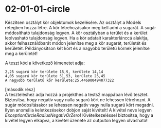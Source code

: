 # 02-01-01-circle

Készítsen osztályt kör objektumok kezelésére. Az osztályt a Models rétegben hozza létre. A kör létrehozásakor meg kell adni a sugarát. A sugár módosítható tulajdonság legyen. A kör osztályban a terület és a kerület leolvasható tulajdonság legyen. Ha a kör adatait karakterlánccá alakítja, akkor felhasználóbarát módon jelenítse meg a kör sugarát, területét és kerületét.
Példányosítson két kört és a nagyobb területű körnek jelenítse meg a kerületét!  

A teszt kód a következő kimenetet adja:
```
2,25 sugarú kör területe 15,9, kerülete 14,14
4,05 sugarú kör területe 51,53, kerülete 25,45
A nagyobb területű kör kerülete:25,446900494077322
```
[második rész]  
A teszteléshez adja hozzá a projekthes a tests2 mappában lévő tesztet.
Biztosítsa, hogy negatív vagy nulla sugarú kört ne lehessen létrehozni. A sugár módosításakor se lehessen negatív vagy nulla sugarú kört megadni. Ilyen anomália keletkezésekor dobjon saját kivételt! A kivétel neve legyen *ExceptionCircleRadiusNegativOrZero*!
Kivételkezeléssel biztosítsa, hogy a kivétel legyen elkapva, a kivétel üzenete az outputon legyen olvasható!  
